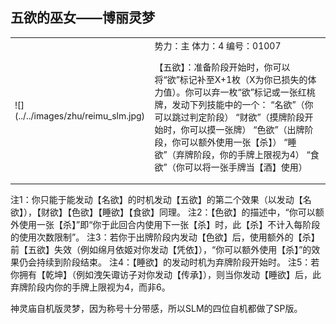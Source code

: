 
五欲的巫女——博丽灵梦
-------------------------
<table border=0>
<tr><td>
![](../../images/zhu/reimu_slm.jpg)
</td>
<td>
势力：主
体力：4
编号：01007

【五欲】：准备阶段开始时，你可以将“欲”标记补至X+1枚（X为你已损失的体力值）。你可以弃一枚“欲”标记或一张红桃牌，发动下列技能中的一个：
“名欲”（你可以跳过判定阶段）
“财欲”（摸牌阶段开始时，你可以摸一张牌）
“色欲”（出牌阶段，你可以额外使用一张【杀】）
“睡欲”（弃牌阶段，你的手牌上限视为4）
“食欲”（你可以将一张手牌当【酒】使用）
</td></tr></table>

注1：你只能于能发动【名欲】的时机发动【五欲】的第二个效果（以发动【名欲】），【财欲】【色欲】【睡欲】【食欲】同理。
注2：【色欲】的描述中，“你可以额外使用一张【杀】”即“你于此回合内使用下一张【杀】时，此【杀】不计入每阶段的使用次数限制”。
注3：若你于出牌阶段内发动【色欲】后，使用额外的【杀】前【五欲】失效（例如绵月依姬对你发动【凭依】），“你可以额外使用【杀】”的效果仍会持续到阶段结束。
注4：【睡欲】的发动时机为弃牌阶段开始时。
注5：若你拥有【乾坤】（例如洩矢诹访子对你发动【传承】），则当你发动【睡欲】后，此弃牌阶段内你的手牌上限视为4，而非6。

神灵庙自机版灵梦，因为称号十分带感，所以SLM的四位自机都做了SP版。
